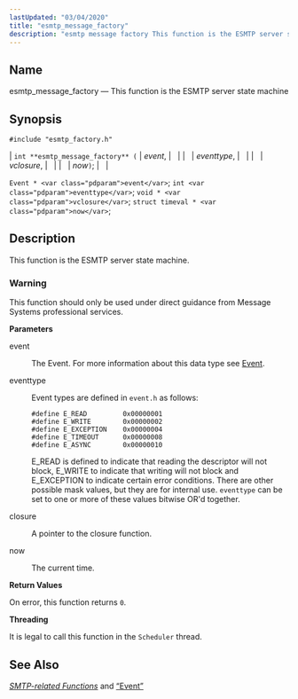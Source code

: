 ```yaml
---
lastUpdated: "03/04/2020"
title: "esmtp_message_factory"
description: "esmtp message factory This function is the ESMTP server state machine int esmtp message factory event eventtype vclosure now Event event int eventtype void vclosure struct timeval now This function is the ESMTP server state machine This function should only be used under direct guidance from Message Systems professional services..."
---
```


<a name="apis.esmtp_message_factory"></a> 
## Name

esmtp_message_factory — This function is the ESMTP server state machine

## Synopsis

`#include "esmtp_factory.h"`

| `int **esmtp_message_factory** (` | <var class="pdparam">event</var>, |   |
|   | <var class="pdparam">eventtype</var>, |   |
|   | <var class="pdparam">vclosure</var>, |   |
|   | <var class="pdparam">now</var>`)`; |   |

`Event * <var class="pdparam">event</var>`;
`int <var class="pdparam">eventtype</var>`;
`void * <var class="pdparam">vclosure</var>`;
`struct timeval * <var class="pdparam">now</var>`;<a name="idp61704864"></a> 
## Description

This function is the ESMTP server state machine.

### Warning

This function should only be used under direct guidance from Message Systems professional services.

**<a name="idp61707104"></a> Parameters**

<dl class="variablelist">

<dt>event</dt>

<dd>

The Event. For more information about this data type see [Event](/momentum/3/3-api/structs-event).

</dd>

<dt>eventtype</dt>

<dd>

Event types are defined in `event.h` as follows:

```
#define E_READ         0x00000001
#define E_WRITE        0x00000002
#define E_EXCEPTION    0x00000004
#define E_TIMEOUT      0x00000008
#define E_ASYNC        0x00000010
```

E_READ is defined to indicate that reading the descriptor will not block, E_WRITE to indicate that writing will not block and E_EXCEPTION to indicate certain error conditions. There are other possible mask values, but they are for internal use. `eventtype` can be set to one or more of these values bitwise OR'd together.

</dd>

<dt>closure</dt>

<dd>

A pointer to the closure function.

</dd>

<dt>now</dt>

<dd>

The current time.

</dd>

</dl>

**<a name="idp61718720"></a> Return Values**

On error, this function returns `0`.

**<a name="idp61720080"></a> Threading**

It is legal to call this function in the `Scheduler` thread.

<a name="idp61721936"></a> 
## See Also

[*SMTP-related Functions*](/momentum/3/3-api/smtp) and [“Event”](/momentum/3/3-api/structs-event)